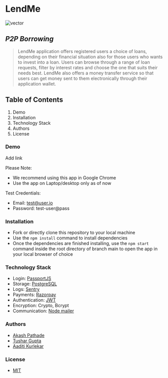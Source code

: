 # LendMe
![vector](https://github.com/pesto-students/team2-manish-p8-lendme-ui/assets/121160803/0337290c-960f-4e65-96c3-4ac2901fda0c)  
## _P2P Borrowing_

> LendMe application offers registered users a choice of loans, depending on their financial situation also for those users who wants to invest into a loan. Users can browse through a range of loan requests, filter by interest rates and choose the one that suits their needs best. LendMe also offers a money transfer service so that users can get money sent to them electronically through their application wallet.


## Table of Contents
1. Demo
2. Installation
3. Technology Stack
4. Authors
5. License

### Demo
Add link
    
Please Note:
- We recommend using this app in Google Chrome
- Use the app on Laptop/desktop only as of now

Test Credentials:
- Email: test@user.io
- Password: test-user@pass

### Installation
- Fork or directly clone this repository to your local machine
- Use the `npm install` command to install dependencies
- Once the dependencies are finished installing, use the `npm start` command inside the root directory of branch main to open the app in your local browser of choice
    
### Technology Stack

- Login: [PassportJS](https://www.passportjs.org/)
- Storage: [PostgreSQL](https://www.postgresql.org/)
- Logs: [Sentry](https://sentry.io/welcome/)
- Payments: [Razorpay](https://razorpay.com/)
- Authentication: [JWT](https://jwt.io/)
- Encryption: Crypto, Bcrypt
- Communication: [Node mailer](https://nodemailer.com/about/)

### Authors
- [Akash Pathade]()
- [Tushar Gupta]()
- [Aaditi Kurlekar](https://github.com/AaditiKurlekar)

### License
- [MIT](https://opensource.org/license/mit/)
